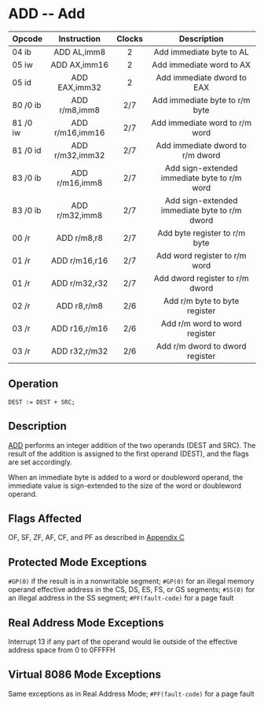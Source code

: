 # ADD -- Add

| Opcode   | Instruction     | Clocks | Description                                   |
| -------- | :-------------: | :----: | :-------------------------------------------: |
| 04 ib    | ADD AL,imm8     | 2      | Add immediate byte to AL                      |
| 05 iw    | ADD AX,imm16    | 2      | Add immediate word to AX                      |
| 05 id    | ADD EAX,imm32   | 2      | Add immediate dword to EAX                    |
| 80 /0 ib | ADD r/m8,imm8   | 2/7    | Add immediate byte to r/m byte                |
| 81 /0 iw | ADD r/m16,imm16 | 2/7    | Add immediate word to r/m word                |
| 81 /0 id | ADD r/m32,imm32 | 2/7    | Add immediate dword to r/m dword              |
| 83 /0 ib | ADD r/m16,imm8  | 2/7    | Add sign-extended immediate byte to r/m word  |
| 83 /0 ib | ADD r/m32,imm8  | 2/7    | Add sign-extended immediate byte to r/m dword |
| 00 /r    | ADD r/m8,r8     | 2/7    | Add byte register to r/m byte                 |
| 01 /r    | ADD r/m16,r16   | 2/7    | Add word register to r/m word                 |
| 01 /r    | ADD r/m32,r32   | 2/7    | Add dword register to r/m dword               |
| 02 /r    | ADD r8,r/m8     | 2/6    | Add r/m byte to byte register                 |
| 03 /r    | ADD r16,r/m16   | 2/6    | Add r/m word to word register                 |
| 03 /r    | ADD r32,r/m32   | 2/6    | Add r/m dword to dword register               |

## Operation

```
DEST := DEST + SRC;
```

## Description

[ADD](ADD.md) performs an integer addition of the two operands (DEST and SRC). The result of the addition is assigned to the first operand (DEST), and the flags are set accordingly.

When an immediate byte is added to a word or doubleword operand, the immediate value is sign-extended to the size of the word or doubleword operand.

## Flags Affected

OF, SF, ZF, AF, CF, and PF as described in [Appendix C](../appendix/appc.md)

## Protected Mode Exceptions

`#GP(0)` if the result is in a nonwritable segment; `#GP(0)` for an illegal memory operand effective address in the CS, DS, ES, FS, or GS segments; `#SS(0)` for an illegal address in the SS segment; `#PF(fault-code)` for a page fault

## Real Address Mode Exceptions

Interrupt 13 if any part of the operand would lie outside of the effective address space from 0 to 0FFFFH

## Virtual 8086 Mode Exceptions

Same exceptions as in Real Address Mode; `#PF(fault-code)` for a page fault